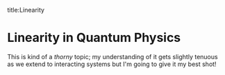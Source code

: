 title:Linearity

Linearity in Quantum Physics
=========
This is kind of a *thorny* topic; my understanding of it gets slightly tenuous as we extend to interacting systems but I'm going to give it my best shot!
